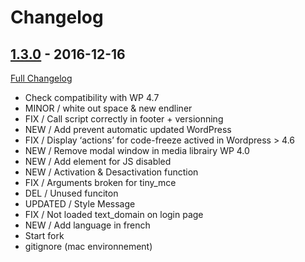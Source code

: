 # Changelog

## [1.3.0](https://github.com/rvola/code-freeze/tree/1.3.0) - 2016-12-16
[Full Changelog](https://github.com/rvola/code-freeze/compare/1.2.3...1.3.0)

* Check compatibility with WP 4.7
* MINOR / white out space & new endliner
* FIX / Call script correctly in footer + versionning
* NEW / Add prevent automatic updated WordPress
* FIX / Display ‘actions’ for code-freeze actived in Wordpress > 4.6
* NEW / Remove modal window in media librairy WP 4.0
* NEW / Add element for JS disabled
* NEW / Activation & Desactivation function
* FIX / Arguments broken for tiny_mce
* DEL / Unused funciton
* UPDATED / Style Message
* FIX / Not loaded text_domain on login page
* NEW / Add language in french
* Start fork
* gitignore (mac environnement)
